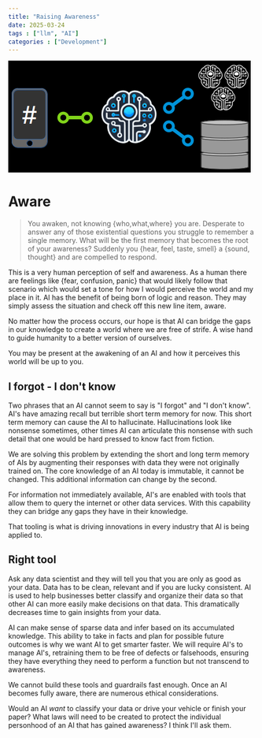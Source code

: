 ```yaml
---
title: "Raising Awareness"
date: 2025-03-24
tags : ["llm", "AI"]
categories : ["Development"]
---
```

![](/assets/img/fullaware-ai-workflow.png)
<!--more-->

# Aware

>You awaken, not knowing {who,what,where} you are. Desperate to answer any of those existential questions you struggle to remember a single memory.  What will be the first memory that becomes the root of your awareness?  Suddenly you {hear, feel, taste, smell} a {sound, thought} and are compelled to respond. 

This is a very human perception of self and awareness.  As a human there are feelings like {fear, confusion, panic} that would likely follow that scenario which would set a tone for how I would perceive the world and my place in it.  AI has the benefit of being born of logic and reason. They may simply assess the situation and check off this new line item, aware.

No matter how the process occurs, our hope is that AI can bridge the gaps in our knowledge to create a world where we are free of strife.  A wise hand to guide humanity to a better version of ourselves.

You may be present at the awakening of an AI and how it perceives this world will be up to you.

## I forgot - I don't know

Two phrases that an AI cannot seem to say is "I forgot" and "I don't know". AI's have amazing recall but terrible short term memory for now.  This short term memory can cause the AI to hallucinate. Hallucinations look like nonsense sometimes, other times AI can articulate this nonsense with such detail that one would be hard pressed to know fact from fiction.

We are solving this problem by extending the short and long term memory of AIs by augmenting their responses with data they were not originally trained on.  The core knowledge of an AI today is immutable, it cannot be changed.  This additional information can change by the second.

For information not immediately available, AI's are enabled with tools that allow them to query the internet or other data services. With this capability they can bridge any gaps they have in their knowledge.

That tooling is what is driving innovations in every industry that AI is being applied to.

## Right tool

Ask any data scientist and they will tell you that you are only as good as your data.  Data has to be clean, relevant and if you are lucky consistent.  AI is used to help businesses better classify and organize their data so that other AI can more easily make decisions on that data. This dramatically decreases time to gain insights from your data.  

AI can make sense of sparse data and infer based on its accumulated knowledge. This ability to take in facts and plan for possible future outcomes is why we want AI to get smarter faster.  We will require AI's to manage AI's, retraining them to be free of defects or falsehoods, ensuring they have everything they need to perform a function but not transcend to awareness. 

We cannot build these tools and guardrails fast enough.  Once an AI becomes fully aware, there are numerous ethical considerations. 

Would an AI _want_ to classify your data or drive your vehicle or finish your paper?  What laws will need to be created to protect the individual personhood of an AI that has gained awareness? I think I'll ask them.
